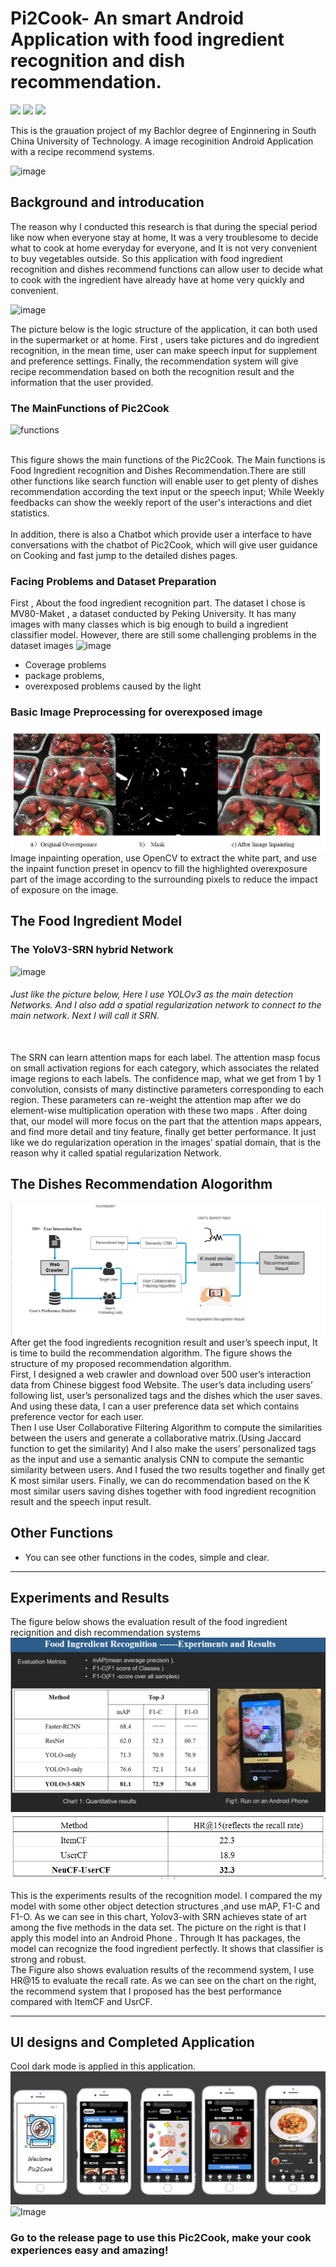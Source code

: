 # Pi2Cook- An smart Android Application with food ingredient recognition and dish recommendation.

![](https://img.shields.io/appveyor/build/gruntjs/grunt)
![](https://img.shields.io/badge/license-MIT-blue) 
![](https://img.shields.io/badge/Android-7.0%2B-blue)

This is the grauation project of my Bachlor degree of Enginnering in South China University of Technology. A image recoginition Android Application with a recipe recommend systems.

![image](https://github.com/Magicboomliu/Graduation_Project-SCUT-/blob/master/imags/ccc.png)

## Background and introducation  

The reason why I conducted this research is that during the special period like now when everyone stay at home, It was a very troublesome to decide what to cook at home everyday for everyone, and It is not very convenient to buy vegetables outside. So this application with food ingredient recognition and dishes recommend functions can allow user to decide what to cook with the ingredient have already have at home very quickly and convenient.

![image](https://github.com/Magicboomliu/Graduation_Project-SCUT-/blob/master/imags/hahahaha.png)

The picture below is the logic structure of the application, it can both used in the supermarket or at home. First , users take pictures and do ingredient recognition, in the mean time, user can make speech input for supplement and preference settings. Finally, the recommendation system will give recipe recommendation based on both the recognition result and the information that the user provided.
### The MainFunctions of Pic2Cook 
![functions](https://github.com/Magicboomliu/Pic2Cook/blob/master/imags/pic2cookss.jpg)

<br>This figure shows the main functions of the Pic2Cook. The Main functions is Food Ingredient recognition and Dishes Recommendation.There are still other functions like search function will enable user to get plenty of dishes recommendation according the text input or
the speech input; While Weekly feedbacks can show the weekly report of the user's interactions and diet statistics.</br>  
In addition, there is also a Chatbot which provide user a interface to have conversations with the chatbot of Pic2Cook, which will
give user guidance on Cooking and fast jump to the detailed dishes pages.


### Facing Problems and Dataset Preparation

First , About the food ingredient recognition part. The dataset I chose is MV80-Maket , a dataset conducted by Peking University. It has many images with many classes which is big enough to build a ingredient classifier model.
However, there are still some challenging problems in the dataset images 
![image](https://github.com/Magicboomliu/Graduation_Project-SCUT-/blob/master/imags/uploader01.png)
* Coverage problems
* package problems, 
* overexposed problems caused by the light 
### Basic Image Preprocessing for overexposed image
![image](https://github.com/Magicboomliu/Graduation_Project-SCUT-/blob/master/imags/imagep.png)
Image inpainting operation, use OpenCV to extract the white part, and use the inpaint function preset in opencv to fill the highlighted overexposure part of the image according to the surrounding pixels to reduce the impact of exposure on the image.
## The Food Ingredient Model  
### The YoloV3-SRN hybrid Network  
![image](https://github.com/Magicboomliu/Graduation_Project-SCUT-/blob/master/imags/图片1.png)  
 
###### Just like the picture below, Here I use YOLOv3 as the main detection Networks. And I also add a spatial regularization network to connect to the main network. Next I will call it SRN.   
  <br>The SRN can learn attention maps for each label. The attention masp focus on small activation regions for each category, which associates the related image regions to each labels. The confidence map, what we get from 1 by 1 convolution, consists of many distinctive parameters corresponding to each region. These parameters can re-weight the attention map after we do element-wise multiplication operation with these two maps . After doing that, our model will more focus on the part that the attention maps appears, and find more detail and tiny feature, finally get better performance. It just like we do regularization operation in the images’ spatial domain, that is the reason why it called spatial regularization Network.</br>
  
  ## The Dishes Recommendation Alogorithm
  ![recommendation model imgae](https://github.com/Magicboomliu/Graduation_Project-SCUT-/blob/master/imags/Dishes_recommendation.png)
After get the food ingredients recognition result and user’s speech input, It is time to build the recommendation algorithm.
The figure shows the structure of my proposed recommendation algorithm.   
  First, I designed a web crawler and download over 500 user’s interaction data from Chinese biggest food Website. The user’s data including users’ following list, user’s personalized tags and the dishes which the user saves. And using these data, I can a user preference data set which contains preference vector for each user.   
  Then I use  User Collaborative Filtering Algorithm to compute the similarities between the users and generate a collaborative matrix.(Using Jaccard function to get the similarity) And I also make the users’ personalized tags as the input and use a semantic analysis CNN to compute the semantic similarity between users. And I fused the two results together and finally get K most similar users. Finally, we can do recommendation based on the K most similar users saving dishes together with food ingredient recognition result and the speech input result.
## Other Functions
* You can see other functions in the codes, simple and clear.

-------------------------------------------------------------------------------------------------------------------------------
## Experiments and Results

The figure below shows the evaluation result of the food ingredient recignition and dish recommendation systems
![iMAGE](https://github.com/Magicboomliu/Graduation_Project-SCUT-/blob/master/imags/androidsss.png) ![iMAGE](https://github.com/Magicboomliu/Graduation_Project-SCUT-/blob/master/imags/Picture2.png)

This is the experiments results of the recognition model. I compared the my model with some other object detection structures ,and use mAP, F1-C and F1-O.
 As we can see in this chart, Yolov3-with SRN achieves state of art among the five methods in the data set.
The picture on the right is that I apply this model into an Android Phone . Through It has packages, the model can recognize the food ingredient perfectly. It shows that classifier is strong and robust.  
The Figure also shows evaluation results of the recommend system, I use HR@15 to evaluate the recall rate. As we can see on the chart on the right, the recommend system that I proposed has the best performance compared with ItemCF and UsrCF.

------------------------------------------------------------------------------------------------------------------------
## UI designs and Completed Application
Cool dark mode is applied in this application.  
![iMAGE](https://github.com/Magicboomliu/Graduation_Project-SCUT-/blob/master/imags/finaloutput.png)
![Image](https://github.com/Magicboomliu/Pic2Cook/blob/master/imags/%E4%BF%A1%E6%81%AF%E6%94%B6%E9%9B%86%E5%BC%95%E5%AF%BC%E9%A1%B5.jpg)
### Go to the release page to use this Pic2Cook, make your cook experiences easy and amazing!


  
  
